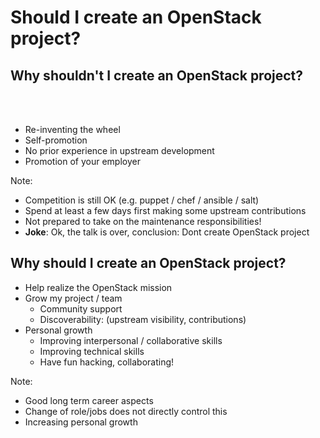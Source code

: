 <!-- .slide: data-state="section-break" id="should-I" data-timing="30" data-menu-title="Should I create?" -->
# Should I create an OpenStack project?


<!-- .slide: data-state="normal" id="why-not-create-openstack-project" data-timing="120" data-menu-title="Why should I not create?" -->
## Why shouldn't I create an OpenStack project?

<br><br>

* Re-inventing the wheel
* Self-promotion
* No prior experience in upstream development
* Promotion of your employer

Note:

- Competition is still OK (e.g. puppet / chef / ansible / salt)
-  Spend at least a few days first making some
  upstream contributions
- Not prepared to take on the maintenance responsibilities!
- **Joke**: Ok, the talk is over, conclusion: Dont create OpenStack project


<!-- .slide: data-state="normal" id="why-create-openstack-project" data-timing="120" data-menu-title="Why should I create?" -->
## Why should I create an OpenStack project?

* Help realize the OpenStack mission
* Grow my project / team
    *   Community support
    *   Discoverability: (upstream visibility, contributions)
* Personal growth
    *   Improving interpersonal / collaborative skills
    *   Improving technical skills
    *   Have fun hacking, collaborating!

Note:

- Good long term career aspects
- Change of role/jobs does not directly control this
- Increasing personal growth
